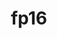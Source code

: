 ---
title: "fp16"
layout: cache
categories: [package, v0.21.1]
meta: {"versions": ["2020-05-14"], "compilers": ["apple-clang@=15.0.0", "gcc@=11.3.0", "gcc@=11.4.0"], "oss": ["ubuntu20.04", "ubuntu22.04", "ventura"], "platforms": ["darwin", "linux"], "targets": ["aarch64", "x86_64_v3"], "stacks": ["e4s", "ml-darwin-aarch64-mps", "ml-linux-x86_64-cpu", "ml-linux-x86_64-cuda", "ml-linux-x86_64-rocm", "root"], "num_specs": 3, "num_specs_by_stack": {"root": 3, "ml-darwin-aarch64-mps": 1, "e4s": 1, "ml-linux-x86_64-rocm": 1, "ml-linux-x86_64-cuda": 1, "ml-linux-x86_64-cpu": 1}}
spec_details: [{"hash": "jnb2deica34aa6wtby3fo236bbkkzzl5", "compiler": "apple-clang@=15.0.0", "versions": ["2020-05-14"], "os": "ventura", "platform": "darwin", "target": "aarch64", "variants": ["build_system=cmake", "build_type=Release", "generator=ninja", "~ipo"], "stacks": ["root", "ml-darwin-aarch64-mps"], "size": "-", "tarball": "https://binaries.spack.io/releases/v0.21.1/build_cache/darwin-ventura-aarch64/apple-clang-15.0.0/fp16-2020-05-14/darwin-ventura-aarch64-apple-clang-15.0.0-fp16-2020-05-14-jnb2deica34aa6wtby3fo236bbkkzzl5.spack"}, {"hash": "5z3qheep7ofl5drfwkvjmic23jnxaojm", "compiler": "gcc@=11.4.0", "versions": ["2020-05-14"], "os": "ubuntu20.04", "platform": "linux", "target": "x86_64_v3", "variants": ["build_system=cmake", "build_type=Release", "generator=ninja", "~ipo"], "stacks": ["root", "e4s"], "size": "-", "tarball": "https://binaries.spack.io/releases/v0.21.1/build_cache/linux-ubuntu20.04-x86_64_v3/gcc-11.4.0/fp16-2020-05-14/linux-ubuntu20.04-x86_64_v3-gcc-11.4.0-fp16-2020-05-14-5z3qheep7ofl5drfwkvjmic23jnxaojm.spack"}, {"hash": "7qzdmnp2z4dfnck376ttixsb6cny4ujq", "compiler": "gcc@=11.3.0", "versions": ["2020-05-14"], "os": "ubuntu22.04", "platform": "linux", "target": "x86_64_v3", "variants": ["build_system=cmake", "build_type=Release", "generator=ninja", "~ipo"], "stacks": ["root", "ml-linux-x86_64-rocm", "ml-linux-x86_64-cuda", "ml-linux-x86_64-cpu"], "size": "-", "tarball": "https://binaries.spack.io/releases/v0.21.1/build_cache/linux-ubuntu22.04-x86_64_v3/gcc-11.3.0/fp16-2020-05-14/linux-ubuntu22.04-x86_64_v3-gcc-11.3.0-fp16-2020-05-14-7qzdmnp2z4dfnck376ttixsb6cny4ujq.spack"}]
---